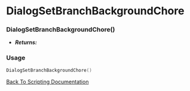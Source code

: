 # DialogSetBranchBackgroundChore

### DialogSetBranchBackgroundChore()
- ***Returns:*** 

### Usage

```Lua
DialogSetBranchBackgroundChore()
```


[Back To Scripting Documentation](../README.md)
